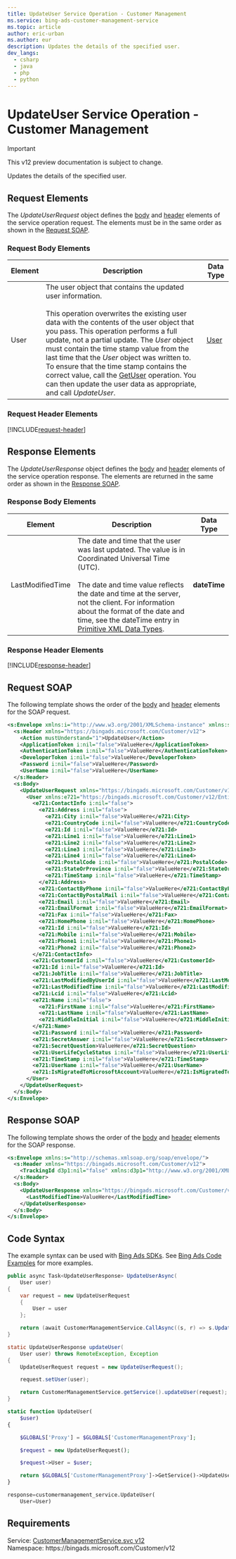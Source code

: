 ```yaml
---
title: UpdateUser Service Operation - Customer Management
ms.service: bing-ads-customer-management-service
ms.topic: article
author: eric-urban
ms.author: eur
description: Updates the details of the specified user.
dev_langs: 
  - csharp
  - java
  - php
  - python
---
```

# UpdateUser Service Operation - Customer Management

> [!IMPORTANT]
> This v12 preview documentation is subject to change.

Updates the details of the specified user.

## <a name="request"></a>Request Elements
The *UpdateUserRequest* object defines the [body](#request-body) and [header](#request-header) elements of the service operation request. The elements must be in the same order as shown in the [Request SOAP](#request-soap). 

### <a name="request-body"></a>Request Body Elements

|Element|Description|Data Type|
|-----------|---------------|-------------|
|<a name="user"></a>User|The user object that contains the updated user information.<br /><br />This operation overwrites the existing user data with the contents of the user object that you pass. This operation performs a full update, not a partial update. The *User* object must contain the time stamp value from the last time that the *User* object was written to. To ensure that the time stamp contains the correct value, call the [GetUser](/bingads/customer-management-service/getuser.md) operation. You can then update the user data as appropriate, and call *UpdateUser*.|[User](user.md)|

### <a name="request-header"></a>Request Header Elements
[!INCLUDE[request-header](./includes/request-header.md)]

## <a name="response"></a>Response Elements
The *UpdateUserResponse* object defines the [body](#response-body) and [header](#response-header) elements of the service operation response. The elements are returned in the same order as shown in the [Response SOAP](#response-soap).

### <a name="response-body"></a>Response Body Elements

|Element|Description|Data Type|
|-----------|---------------|-------------|
|<a name="lastmodifiedtime"></a>LastModifiedTime|The date and time that the user was last updated. The value is in Coordinated Universal Time (UTC).<br/><br/> The date and time value reflects the date and time at the server, not the client. For information about the format of the date and time, see the dateTime entry in [Primitive XML Data Types](https://go.microsoft.com/fwlink/?linkid=859198).|**dateTime**|

### <a name="response-header"></a>Response Header Elements
[!INCLUDE[response-header](./includes/response-header.md)]

## <a name="request-soap"></a>Request SOAP
The following template shows the order of the [body](#request-body) and [header](#request-header) elements for the SOAP request.

```xml
<s:Envelope xmlns:i="http://www.w3.org/2001/XMLSchema-instance" xmlns:s="http://schemas.xmlsoap.org/soap/envelope/">
  <s:Header xmlns="https://bingads.microsoft.com/Customer/v12">
    <Action mustUnderstand="1">UpdateUser</Action>
    <ApplicationToken i:nil="false">ValueHere</ApplicationToken>
    <AuthenticationToken i:nil="false">ValueHere</AuthenticationToken>
    <DeveloperToken i:nil="false">ValueHere</DeveloperToken>
    <Password i:nil="false">ValueHere</Password>
    <UserName i:nil="false">ValueHere</UserName>
  </s:Header>
  <s:Body>
    <UpdateUserRequest xmlns="https://bingads.microsoft.com/Customer/v12">
      <User xmlns:e721="https://bingads.microsoft.com/Customer/v12/Entities" i:nil="false">
        <e721:ContactInfo i:nil="false">
          <e721:Address i:nil="false">
            <e721:City i:nil="false">ValueHere</e721:City>
            <e721:CountryCode i:nil="false">ValueHere</e721:CountryCode>
            <e721:Id i:nil="false">ValueHere</e721:Id>
            <e721:Line1 i:nil="false">ValueHere</e721:Line1>
            <e721:Line2 i:nil="false">ValueHere</e721:Line2>
            <e721:Line3 i:nil="false">ValueHere</e721:Line3>
            <e721:Line4 i:nil="false">ValueHere</e721:Line4>
            <e721:PostalCode i:nil="false">ValueHere</e721:PostalCode>
            <e721:StateOrProvince i:nil="false">ValueHere</e721:StateOrProvince>
            <e721:TimeStamp i:nil="false">ValueHere</e721:TimeStamp>
          </e721:Address>
          <e721:ContactByPhone i:nil="false">ValueHere</e721:ContactByPhone>
          <e721:ContactByPostalMail i:nil="false">ValueHere</e721:ContactByPostalMail>
          <e721:Email i:nil="false">ValueHere</e721:Email>
          <e721:EmailFormat i:nil="false">ValueHere</e721:EmailFormat>
          <e721:Fax i:nil="false">ValueHere</e721:Fax>
          <e721:HomePhone i:nil="false">ValueHere</e721:HomePhone>
          <e721:Id i:nil="false">ValueHere</e721:Id>
          <e721:Mobile i:nil="false">ValueHere</e721:Mobile>
          <e721:Phone1 i:nil="false">ValueHere</e721:Phone1>
          <e721:Phone2 i:nil="false">ValueHere</e721:Phone2>
        </e721:ContactInfo>
        <e721:CustomerId i:nil="false">ValueHere</e721:CustomerId>
        <e721:Id i:nil="false">ValueHere</e721:Id>
        <e721:JobTitle i:nil="false">ValueHere</e721:JobTitle>
        <e721:LastModifiedByUserId i:nil="false">ValueHere</e721:LastModifiedByUserId>
        <e721:LastModifiedTime i:nil="false">ValueHere</e721:LastModifiedTime>
        <e721:Lcid i:nil="false">ValueHere</e721:Lcid>
        <e721:Name i:nil="false">
          <e721:FirstName i:nil="false">ValueHere</e721:FirstName>
          <e721:LastName i:nil="false">ValueHere</e721:LastName>
          <e721:MiddleInitial i:nil="false">ValueHere</e721:MiddleInitial>
        </e721:Name>
        <e721:Password i:nil="false">ValueHere</e721:Password>
        <e721:SecretAnswer i:nil="false">ValueHere</e721:SecretAnswer>
        <e721:SecretQuestion>ValueHere</e721:SecretQuestion>
        <e721:UserLifeCycleStatus i:nil="false">ValueHere</e721:UserLifeCycleStatus>
        <e721:TimeStamp i:nil="false">ValueHere</e721:TimeStamp>
        <e721:UserName i:nil="false">ValueHere</e721:UserName>
        <e721:IsMigratedToMicrosoftAccount>ValueHere</e721:IsMigratedToMicrosoftAccount>
      </User>
    </UpdateUserRequest>
  </s:Body>
</s:Envelope>
```

## <a name="response-soap"></a>Response SOAP
The following template shows the order of the [body](#response-body) and [header](#response-header) elements for the SOAP response.

```xml
<s:Envelope xmlns:s="http://schemas.xmlsoap.org/soap/envelope/">
  <s:Header xmlns="https://bingads.microsoft.com/Customer/v12">
    <TrackingId d3p1:nil="false" xmlns:d3p1="http://www.w3.org/2001/XMLSchema-instance">ValueHere</TrackingId>
  </s:Header>
  <s:Body>
    <UpdateUserResponse xmlns="https://bingads.microsoft.com/Customer/v12">
      <LastModifiedTime>ValueHere</LastModifiedTime>
    </UpdateUserResponse>
  </s:Body>
</s:Envelope>
```

## <a name="example"></a>Code Syntax
The example syntax can be used with [Bing Ads SDKs](/bingads/guides/client-libraries.md). See [Bing Ads Code Examples](/bingads/guides/code-examples.md) for more examples.
```csharp
public async Task<UpdateUserResponse> UpdateUserAsync(
	User user)
{
	var request = new UpdateUserRequest
	{
		User = user
	};

	return (await CustomerManagementService.CallAsync((s, r) => s.UpdateUserAsync(r), request));
}
```
```java
static UpdateUserResponse updateUser(
	User user) throws RemoteException, Exception
{
	UpdateUserRequest request = new UpdateUserRequest();

	request.setUser(user);

	return CustomerManagementService.getService().updateUser(request);
}
```
```php
static function UpdateUser(
	$user)
{

	$GLOBALS['Proxy'] = $GLOBALS['CustomerManagementProxy'];

	$request = new UpdateUserRequest();

	$request->User = $user;

	return $GLOBALS['CustomerManagementProxy']->GetService()->UpdateUser($request);
}
```
```python
response=customermanagement_service.UpdateUser(
	User=User)
```

## Requirements
Service: [CustomerManagementService.svc v12](https://clientcenter.api.bingads.microsoft.com/Api/CustomerManagement/v12/CustomerManagementService.svc)  
Namespace: https\://bingads.microsoft.com/Customer/v12  

